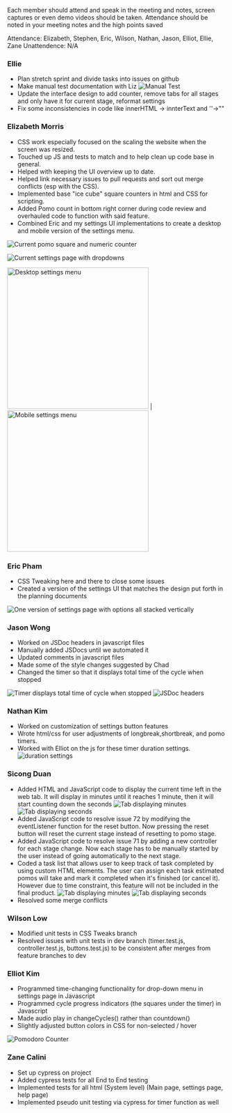 Each member should attend and speak in the meeting and notes, screen captures or even demo videos should be taken.  Attendance should be noted in your meeting notes and the high points saved 

Attendance: Elizabeth, Stephen, Eric, Wilson, Nathan, Jason, Elliot, Ellie, Zane
Unattendence: N/A 

### Ellie
- Plan stretch sprint and divide tasks into issues on github
- Make manual test documentation with Liz
  ![Manual Test](../media/sprint-3-review/manual-test.png)
- Update the interface design to add counter, remove tabs for all stages and only have it for current stage, reformat settings
- Fix some inconsistencies in code like innerHTML -> innterText and ''->""

### Elizabeth Morris
- CSS work especially focused on the scaling the website when the screen was resized.
- Touched up JS and tests to match and to help clean up code base in general.
- Helped with keeping the UI overview up to date.
- Helped link necessary issues to pull requests and sort out merge conflicts (esp with the CSS).
- Implemented base "ice cube" square counters in html and CSS for scripting.
- Added Pomo count in bottom right corner during code review and overhauled code to function with said feature.
- Combined Eric and my settings UI implementations to create a desktop and mobile version of the settings menu.

![Current pomo square and numeric counter](../media/sprint-3-review/pomo-counter-and-ice-cubes.png)

![Current settings page with dropdowns](../media/sprint-3-review/drop-down.gif)

<img src="../media/sprint-3-review/settings-pc.png" alt="Desktop settings menu" height="325"/> | <img src="../media/sprint-3-review/settings-mobile.png" alt="Mobile settings menu" height="325"/>

### Eric Pham
- CSS Tweaking here and there to close some issues
- Created a version of the settings UI that matches the design put forth in the planning documents

![One version of settings page with options all stacked vertically](../media/sprint-3-review/eric-settings.png)

### Jason Wong
- Worked on JSDoc headers in javascript files
- Manually added JSDocs until we automated it
- Updated comments in javascript files
- Made some of the style changes suggested by Chad
- Changed the timer so that it displays total time of the cycle when stopped

![Timer displays total time of cycle when stopped](../media/sprint-3-review/timer_stopped.png)
![JSDoc headers](../media/sprint-3-review/jsdoc_headers.png)

### Nathan Kim
- Worked on customization of settings button features
- Wrote html/css for user adjustments of longbreak,shortbreak, and pomo timers.
- Worked with Elliot on the js for these timer duration settings.
![duration settings](../media/sprint-3-review/settings.PNG)
  
### Sicong Duan
- Added HTML and JavaScript code to display the current time left in the web tab. It will display in minutes until it reaches 1 minute, then it will start counting down the seconds 
![Tab displaying minutes](../media/sprint-3-review/tab-min.PNG)
![Tab displaying seconds](../media/sprint-3-review/tab-sec.PNG)
- Added JavaScript code to resolve issue 72 by modifying the eventListener function for the reset button. Now pressing the reset button will reset the current stage instead of resetting to pomo stage. 
- Added JavaScript code to resolve issue 71 by adding a new controller for each stage change. Now each stage has to be manually started by the user instead of going automatically to the next stage.
- Coded a task list that allows user to keep track of task completed by using custom HTML elements. The user can assign each task estimated pomos will take and mark it completed when it's finished (or cancel it). However due to time constraint, this feature will not be included in the final product. 
![Tab displaying minutes](../media/sprint-3-review/task-list-1.PNG)
![Tab displaying seconds](../media/sprint-3-review/task-list-2.PNG)
- Resolved some merge conflicts

### Wilson Low
- Modified unit tests in CSS Tweaks branch
- Resolved issues with unit tests in dev branch (timer.test.js, controller.test.js, buttons.test.js) to be consistent after merges from feature branches to dev

### Elliot Kim
- Programmed time-changing functionality for drop-down menu in settings page in Javascript 
- Programmed cycle progress indicators (the squares under the timer) in Javascript 
- Made audio play in changeCycles() rather than countdown()
- Slightly adjusted button colors in CSS for non-selected / hover

![Pomodoro Counter](../media/sprint-3-review/cycle-counter.png)

### Zane Calini
- Set up cypress on project
- Added cypress tests for all End to End testing
- Implemented tests for all html (System level) (Main page, settings page, help page)
- Implemented pseudo unit testing via cypress for timer function as well